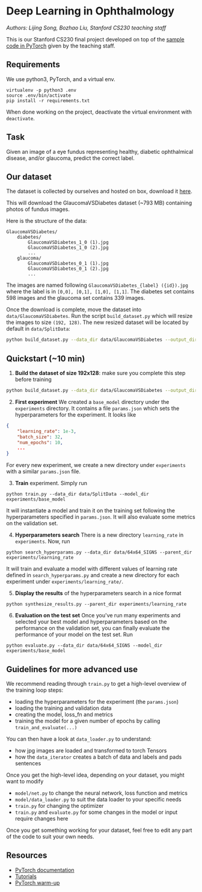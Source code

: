 # Deep Learning in Ophthalmology

*Authors: Lijing Song, Bozhao Liu, Stanford CS230 teaching staff*

This is our Stanford CS230 final project developed on top of the [sample code in PyTorch](https://github.com/cs230-stanford/cs230-code-examples) given by the teaching staff.

## Requirements

We use python3, PyTorch, and a virtual env.

```
virtualenv -p python3 .env
source .env/bin/activate
pip install -r requirements.txt
```

When done working on the project, deactivate the virtual environment with `deactivate`.

## Task

Given an image of a eye fundus representing healthy, diabetic ophthalmical disease, and/or glaucoma, predict the correct label.

## Our dataset

The dataset is collected by ourselves and hosted on box, download it [here][GlaucomaVSDiabetes].

This will download the GlaucomaVSDiabetes dataset (~793 MB) containing photos of fundus images.

Here is the structure of the data:
```
GlaucomaVSDiabetes/
    diabetes/
        GlaucomaVSDiabetes_1_0 (1).jpg
        GlaucomaVSDiabetes_1_0 (2).jpg
        ...
    glaucoma/
        GlaucomaVSDiabetes_0_1 (1).jpg
        GlaucomaVSDiabetes_0_1 (2).jpg
        ...
```

The images are named following `GlaucomaVSDiabetes_{label} ({id}).jpg` where the label is in `[0,0], [0,1], [1,0], [1,1]`.
The diabetes set contains 598 images and the glaucoma set contains 339 images.

Once the download is complete, move the dataset into `data/GlaucomaVSDiabetes`.
Run the script `build_dataset.py` which will resize the images to size `(192, 128)`. The new resized dataset will be located by default in `data/SplitData`:

```bash
python build_dataset.py --data_dir data/GlaucomaVSDiabetes --output_dir data/SplitData
```

## Quickstart (~10 min)

1. __Build the dataset of size 192x128__: make sure you complete this step before training
```bash
python build_dataset.py --data_dir data/GlaucomaVSDiabetes --output_dir data/SplitData
```

2. __First experiment__ We created a `base_model` directory under the `experiments` directory. It contains a file `params.json` which sets the hyperparameters for the experiment. It looks like
```json
{
    "learning_rate": 1e-3,
    "batch_size": 32,
    "num_epochs": 10,
    ...
}
```
For every new experiment, we create a new directory under `experiments` with a similar `params.json` file.

3. __Train__ experiment. Simply run
```
python train.py --data_dir data/SplitData --model_dir experiments/base_model
```
It will instantiate a model and train it on the training set following the hyperparameters specified in `params.json`. It will also evaluate some metrics on the validation set.

4. __Hyperparameters search__ There is a new directory `learning_rate` in `experiments`. Now, run
```
python search_hyperparams.py --data_dir data/64x64_SIGNS --parent_dir experiments/learning_rate
```
It will train and evaluate a model with different values of learning rate defined in `search_hyperparams.py` and create a new directory for each experiment under `experiments/learning_rate/`.

5. __Display the results__ of the hyperparameters search in a nice format
```
python synthesize_results.py --parent_dir experiments/learning_rate
```

6. __Evaluation on the test set__ Once you've run many experiments and selected your best model and hyperparameters based on the performance on the validation set, you can finally evaluate the performance of your model on the test set. Run
```
python evaluate.py --data_dir data/64x64_SIGNS --model_dir experiments/base_model
```


## Guidelines for more advanced use

We recommend reading through `train.py` to get a high-level overview of the training loop steps:
- loading the hyperparameters for the experiment (the `params.json`)
- loading the training and validation data
- creating the model, loss_fn and metrics
- training the model for a given number of epochs by calling `train_and_evaluate(...)`

You can then have a look at `data_loader.py` to understand:
- how jpg images are loaded and transformed to torch Tensors
- how the `data_iterator` creates a batch of data and labels and pads sentences

Once you get the high-level idea, depending on your dataset, you might want to modify
- `model/net.py` to change the neural network, loss function and metrics
- `model/data_loader.py` to suit the data loader to your specific needs
- `train.py` for changing the optimizer
- `train.py` and `evaluate.py` for some changes in the model or input require changes here

Once you get something working for your dataset, feel free to edit any part of the code to suit your own needs.

## Resources

- [PyTorch documentation](http://pytorch.org/docs/0.3.0/)
- [Tutorials](http://pytorch.org/tutorials/)
- [PyTorch warm-up](https://github.com/jcjohnson/pytorch-examples)

[GlaucomaVSDiabetes]: https://stanford.box.com/s/36h81ro7i87zxcafqbbphxksc1pdduj3
